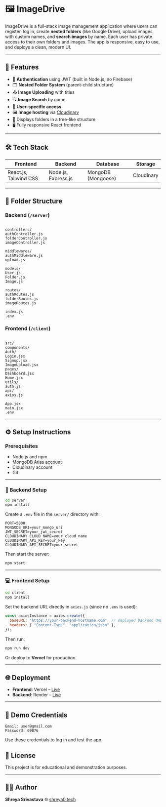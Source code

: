 
# 🖼️ ImageDrive

ImageDrive is a full-stack image management application where users can register, log in, create **nested folders** (like Google Drive), upload images with custom names, and **search images** by name. Each user has private access to their own folders and images. The app is responsive, easy to use, and deploys a clean, modern UI.

---

## 🚀 Features

- 🔐 **Authentication** using JWT (built in Node.js, no Firebase)
- 🗂️ **Nested Folder System** (parent-child structure)
- 📤 **Image Uploading** with titles
- 🔍 **Image Search** by name
- 👤 **User-specific access**
- 🖼️ **Image hosting** via [Cloudinary](https://cloudinary.com/)
- 🌳 Displays folders in a tree-like structure
- 🖥️ Fully responsive React frontend

---

## 🛠️ Tech Stack

| Frontend | Backend | Database | Storage |
|----------|---------|----------|---------|
| React.js, Tailwind CSS | Node.js, Express.js | MongoDB (Mongoose) | Cloudinary |

---

## 📁 Folder Structure

### Backend (`/server`)
```

controllers/
authController.js
folderController.js
imageController.js

middlewares/
authMiddleware.js
upload.js

models/
User.js
Folder.js
Image.js

routes/
authRoutes.js
folderRoutes.js
imageRoutes.js

index.js
.env

```

### Frontend (`/client`)
```

src/
components/
Auth/
Login.jsx
Signup.jsx
ImageUpload.jsx
pages/
Dashboard.jsx
Home.jsx
utils/
auth.js
api/
axios.js

App.jsx
main.jsx
.env

````

---

## ⚙️ Setup Instructions

### Prerequisites
- Node.js and npm
- MongoDB Atlas account
- Cloudinary account
- Git

---

### 🔧 Backend Setup

```bash
cd server
npm install
````

Create a `.env` file in the `server/` directory with:

```env
PORT=5000
MONGODB_URI=your_mongo_uri
JWT_SECRET=your_jwt_secret
CLOUDINARY_CLOUD_NAME=your_cloud_name
CLOUDINARY_API_KEY=your_key
CLOUDINARY_API_SECRET=your_secret
```

Then start the server:

```bash
npm start
```

---

### 💻 Frontend Setup

```bash
cd client
npm install
```

Set the backend URL directly in `axios.js` (since no `.env` is used):

```js
const axiosInstance = axios.create({
  baseURL: "https://your-backend-hostname.com", // deployed backend URL
  headers: { "Content-Type": "application/json" },
});
```

Then run:

```bash
npm run dev
```

Or deploy to **Vercel** for production.

---

## 🌐 Deployment

* **Frontend**: Vercel – [Live](https://image-drive-snowy.vercel.app)
* **Backend**: Render – [Live](https://image-drive-kfdu.onrender.com)

---

## 🔑 Demo Credentials

```
Email: user@gmail.com
Password: 09876
```

Use these credentials to log in and test the app.


## 📝 License

This project is for educational and demonstration purposes.

---

## 🙋‍♀️ Author

**Shreya Srivastava**
🌐 [shreya0.tech](https://shreya0.tech)
